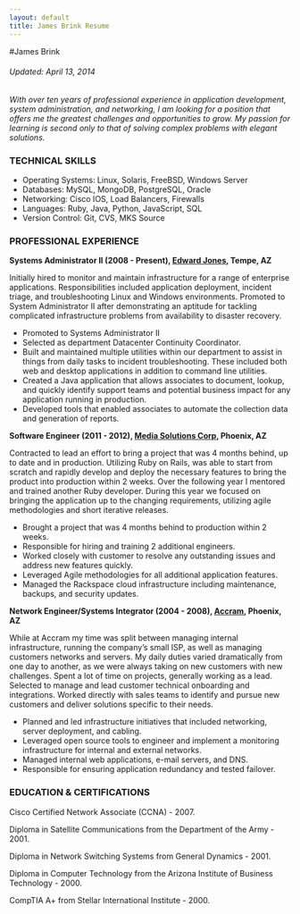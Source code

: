 ```yaml
---
layout: default
title: James Brink Resume
---
```


#James Brink
###### Updated: April 13, 2014

_With over ten years of professional experience in application development,  system administration, and networking, I am looking for a position that offers me the greatest challenges and opportunities to grow.  My passion for learning is second only to that of solving complex problems with elegant solutions._

### TECHNICAL SKILLS

+ Operating Systems: Linux, Solaris, FreeBSD, Windows Server
+ Databases: MySQL, MongoDB, PostgreSQL, Oracle
+ Networking: Cisco IOS, Load Balancers, Firewalls
+ Languages: Ruby, Java, Python, JavaScript, SQL
+ Version Control: Git, CVS, MKS Source


### PROFESSIONAL EXPERIENCE
__Systems Administrator II (2008 - Present), [Edward Jones][edwardjones], Tempe, AZ__

Initially hired to monitor and maintain infrastructure for a range of enterprise applications.  Responsibilities included application deployment, incident triage, and troubleshooting Linux and Windows environments.  Promoted to System Administrator II after demonstrating an aptitude for tackling complicated infrastructure problems from availability to disaster recovery.

+ Promoted to Systems Administrator II
+ Selected as department Datacenter Continuity Coordinator.
+ Built and maintained multiple utilities within our department to assist in things from daily tasks to incident troubleshooting. These included both web and desktop applications in addition to command line utilities.
+ Created a Java application that allows associates to document, lookup, and quickly identify support teams and potential business impact for any application running in production.
+ Developed tools that enabled associates to automate the collection data and generation of reports.

__Software Engineer (2011 - 2012), [Media Solutions Corp][mediasolutionscorp], Phoenix, AZ__

Contracted to lead an effort to bring a project that was 4 months behind, up to date and in
production. Utilizing Ruby on Rails, was able to start from scratch and  rapidly develop and deploy the necessary features to bring the product into production within 2 weeks.  Over the following year I mentored and trained another Ruby developer. During this year we focused on bringing the application up to the changing requirements, utilizing agile methodologies and short iterative releases.

+ Brought a project that was 4 months behind to production within 2 weeks.
+ Responsible for hiring and training 2 additional engineers.
+ Worked closely with customer to resolve any outstanding issues and address new features quickly.
+ Leveraged Agile methodologies for all additional application features.
+ Managed the Rackspace cloud infrastructure including maintenance, backups, and security updates.

__Network Engineer/Systems Integrator (2004 - 2008), [Accram][accram], Phoenix, AZ__

While at Accram my time was split between managing internal infrastructure, running the company’s small ISP, as well as managing customers networks and servers. My daily duties varied dramatically from one day to another, as we were always taking on new customers with new challenges. Spent a lot of time on projects, generally working as a lead. Selected to manage and lead customer technical onboarding and integrations. Worked directly with sales teams to identify and pursue new customers and deliver solutions specific to their needs.

+ Planned and led infrastructure initiatives that included networking, server deployment, and cabling.
+ Leveraged open source tools to engineer and implement a monitoring infrastructure for internal and external networks.
+ Managed internal web applications, e-mail servers, and DNS.
+ Responsible for ensuring application redundancy and tested failover.


### EDUCATION & CERTIFICATIONS

Cisco Certified Network Associate (CCNA) - 2007.

Diploma in Satellite Communications from the Department of the Army - 2001. 

Diploma in Network Switching Systems from General Dynamics - 2001. 

Diploma in Computer Technology from the Arizona Institute of Business Technology - 2000.

CompTIA A+ from Stellar International Institute - 2000.


[edwardjones]: https://www.edwardjones.com
[mediasolutionscorp]: http://mediasolutionscorp.com/
[accram]: http://accram.com/
